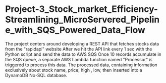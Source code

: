 # Project-3_Stock_market_Efficiency-Streamlining_MicroServered_Pipeline_with_SQS_Powered_Data_Flow

The project centers around developing a REST API that fetches stocks data from
the "rapidapi" website After we hit the API link every 1 sec with the Python script 
and send the data to AWS SQS Once 10 records accumulate in the SQS queue, a separate 
AWS Lambda function named "Processor" is triggered to process this data. The processed 
data, containing information exclusively about stock name, price, high , low, then 
inserted into a DynamoDB No-SQL database.
